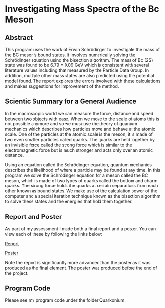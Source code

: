 # Investigating Mass Spectra of the Bc Meson

## Abstract
This program uses the work of Erwin Schrödinger to investigate the mass of the BC meson’s bound states. It involves
numerically solving the Schrödinger equation using the bisection algorithm. The mass of Bc (2S) state was found to
be 6.79 ± 0.09 GeV which is consistent with several literature values including that measured by the Particle Data
Group. In addition, multiple other mass states are also predicted using the potential model found. The report explores
the errors involved with these calculations and makes suggestions for improvement of the method.

## Scientic Summary for a General Audience
In the macroscopic world we can measure the force, distance and speed between two objects with ease. When we move to
the scale of atoms this is not possible anymore and so we must use the theory of quantum mechanics which describes how
particles move and behave at the atomic scale. One of the particles at the atomic scale is the meson, it is made of two even
smaller particles called quarks. The quarks are held together by an invisible force called the strong force which is similar
to the electromagnetic force but is much stronger and acts only over an atomic distance.

Using an equation called the Schrödinger equation, quantum mechanics describes the likelihood of where a particle may
be found at any time. In this program we solve the Schrödinger equation for a meson called the BC meson, which is made
of two types of quarks called the bottom and charm quarks. The strong force holds the quarks at certain separations from
each other known as bound states. We make use of the calculation power of the computer and a special iteration technique
known as the bisection algorithm to solve these states and the energies that hold them together.

## Report and Poster
As part of my assessment I made both a final report and a poster. You can view each of these by following the links below:

[Report](https://github.com/M1lesBaker/Investigating_Mass_Spectra_of_the_Bc_Meson/blob/main/Investigating%20the%20Mass%20Spectra%20of%20the%20Bc%20Meson.pdf)

[Poster](https://github.com/M1lesBaker/Investigating_Mass_Spectra_of_the_Bc_Meson/blob/main/Summative%20Poster%20-%20Miles%20Baker.pdf)

Note the report is significantly more advanced than the poster as it was produced as the final element. The poster was produced before the end of the project.

## Program Code
Please see my program code under the folder Quarkonium.
